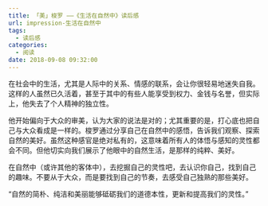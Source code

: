 ```yaml
---
title: 「美」梭罗 ——《生活在自然中》读后感
url: impression-生活在自然中
tags:
  - 读后感
categories:
  - 阅读
date: 2018-09-08 09:32:00
---
```


在社会中的生活，尤其是人际中的关系、情感的联系，会让你很轻易地迷失自我。这样的人虽然已久活着，甚至于其中的有些人能享受到权力、金钱与名誉，但实际上，他失去了个人精神的独立性。<!-- more -->

他开始偏向于大众的审美，认为大家的说法是对的；尤其重要的是，打心底也把自己与大众看成是一样的。梭罗通过分享自己在自然中的感悟，告诉我们观察、探索自然的美好。虽然这种感官是绝对私有的，这意味着所有人的体悟与感知的灵性都会不同。但他切实向我们展示了他眼中的自然生活，是那样的纯粹、美好。

在自然中（或许其他的客体中），去挖掘自己的灵性吧，去认识你自己，找到自己的趣味。不要从于大众，而是要找到自己的节奏，去感受自己独熟的那些美好。

“自然的简朴、纯洁和美丽能够砥砺我们的道德本性，更新和提高我们的灵性。”
